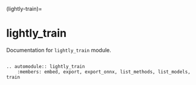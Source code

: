 (lightly-train)=

# lightly_train

Documentation for `lightly_train` module.

```{eval-rst}

.. automodule:: lightly_train
    :members: embed, export, export_onnx, list_methods, list_models, train

```
